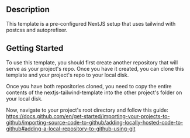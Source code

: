## Description

This template is a pre-configured NextJS setup that uses tailwind with postcss and autoprefixer.

## Getting Started

To use this template, you should first create another repository that will serve as your project's repo. Once you have it created, you can clone this template and your project's repo to your local disk.

Once you have both repositories cloned, you need to copy the entire contents of the nextjs-tailwind-template into the other project's folder on your local disk. 

Now, navigate to your project's root directory and follow this guide: https://docs.github.com/en/get-started/importing-your-projects-to-github/importing-source-code-to-github/adding-locally-hosted-code-to-github#adding-a-local-repository-to-github-using-git
